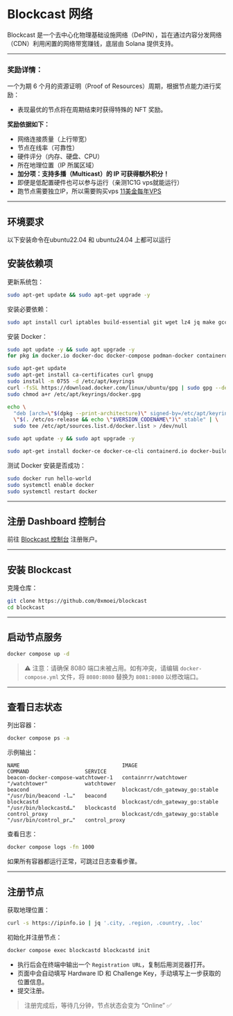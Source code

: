 # Blockcast 网络

Blockcast 是一个去中心化物理基础设施网络（DePIN），旨在通过内容分发网络（CDN）利用闲置的网络带宽赚钱，底层由 Solana 提供支持。

---

### 奖励详情：

一个为期 6 个月的资源证明（Proof of Resources）周期，根据节点能力进行奖励：

- 表现最优的节点将在周期结束时获得特殊的 NFT 奖励。

**奖励依据如下：**

- 网络连接质量（上行带宽）
- 节点在线率（可靠性）
- 硬件评分（内存、硬盘、CPU）
- 所在地理位置（IP 所属区域）
- **加分项：支持多播（Multicast）的 IP 可获得额外积分！**
- 即便是低配置硬件也可以参与运行（亲测1C1G vps就能运行）
- 跑节点需要独立IP，所以需要购买vps [11美金每年VPS](https://my.racknerd.com/aff.php?aff=14724&pid=912)

---

## 环境要求

以下安装命令在ubuntu22.04 和 ubuntu24.04 上都可以运行

## 安装依赖项

更新系统包：

```bash
sudo apt-get update && sudo apt-get upgrade -y
```

安装必要依赖：

```bash
sudo apt install curl iptables build-essential git wget lz4 jq make gcc nano automake autoconf tmux htop nvme-cli libgbm1 pkg-config libssl-dev libleveldb-dev tar clang bsdmainutils ncdu unzip libleveldb-dev -y
```

安装 Docker：

```bash
sudo apt update -y && sudo apt upgrade -y
for pkg in docker.io docker-doc docker-compose podman-docker containerd runc; do sudo apt-get remove $pkg; done

sudo apt-get update
sudo apt-get install ca-certificates curl gnupg
sudo install -m 0755 -d /etc/apt/keyrings
curl -fsSL https://download.docker.com/linux/ubuntu/gpg | sudo gpg --dearmor -o /etc/apt/keyrings/docker.gpg
sudo chmod a+r /etc/apt/keyrings/docker.gpg

echo \
  "deb [arch=\"$(dpkg --print-architecture)\" signed-by=/etc/apt/keyrings/docker.gpg] https://download.docker.com/linux/ubuntu \
  \"$(. /etc/os-release && echo \"$VERSION_CODENAME\")\" stable" | \
  sudo tee /etc/apt/sources.list.d/docker.list > /dev/null

sudo apt update -y && sudo apt upgrade -y

sudo apt-get install docker-ce docker-ce-cli containerd.io docker-buildx-plugin docker-compose-plugin
```

测试 Docker 安装是否成功：

```bash
sudo docker run hello-world
sudo systemctl enable docker
sudo systemctl restart docker
```

---

## 注册 Dashboard 控制台

前往 [Blockcast 控制台](https://app.blockcast.network?referral-code=QCsKOk) 注册账户。

---

## 安装 Blockcast

克隆仓库：

```bash
git clone https://github.com/0xmoei/blockcast
cd blockcast
```

---

## 启动节点服务

```bash
docker compose up -d
```

> ⚠️ 注意：请确保 8080 端口未被占用。如有冲突，请编辑 `docker-compose.yml` 文件，将 `8080:8080` 替换为 `8081:8080` 以修改端口。

---

## 查看日志状态

列出容器：

```bash
docker compose ps -a
```

示例输出：

```
NAME                                 IMAGE                             COMMAND                  SERVICE          
beacon-docker-compose-watchtower-1   containrrr/watchtower             "/watchtower"            watchtower
beacond                              blockcast/cdn_gateway_go:stable   "/usr/bin/beacond -l…"   beacond
blockcastd                           blockcast/cdn_gateway_go:stable   "/usr/bin/blockcastd…"   blockcastd
control_proxy                        blockcast/cdn_gateway_go:stable   "/usr/bin/control_pr…"   control_proxy
```

查看日志：

```bash
docker compose logs -fn 1000
```

如果所有容器都运行正常，可跳过日志查看步骤。

---

## 注册节点

获取地理位置：

```bash
curl -s https://ipinfo.io | jq '.city, .region, .country, .loc'
```

初始化并注册节点：

```bash
docker compose exec blockcastd blockcastd init
```

- 执行后会在终端中输出一个 `Registration URL`，复制后用浏览器打开。
- 页面中会自动填写 Hardware ID 和 Challenge Key，手动填写上一步获取的位置信息。
- 提交注册。

> 注册完成后，等待几分钟，节点状态会变为 “Online” ✅
